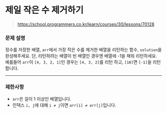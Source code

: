 # 제일 작은 수 제거하기

> https://school.programmers.co.kr/learn/courses/30/lessons/70128

### 문제 설명

정수를 저장한 배열, `arr`에서 가장 작은 수를 제거한 배열을 리턴하는 함수, `solution`을 완성해주세요. 단, 리턴하려는 배열이 빈 배열인 경우엔 배열에 -1을 채워 리턴하세요. 예를들어 `arr`이 `[4, 3, 2, 1]`인 경우는 `[4, 3, 2]`를 리턴 하고, `[10]`면 `[-1]`을 리턴 합니다.

-----

### 제한사항

- `arr`은 길이 1 이상인 배열입니다.
- 인덱스 `i, j`에 대해 `i ≠ j`이면 `arr[i] ≠ arr[j]`입니다.